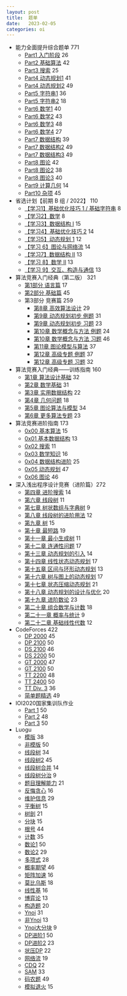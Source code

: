 ```yaml
---
layout: post
title:  题单
date:   2023-02-05
categories: oi
---
```


*   能力全面提升综合题单 771
    *   [Part1 入门阶段](https://www.luogu.com.cn/training/9349) 26
    *   [Part2 基础算法](https://www.luogu.com.cn/training/9374) 42
    *   [Part3 搜索](https://www.luogu.com.cn/training/9376) 25
    *   [Part4 动态规划1](https://www.luogu.com.cn/training/9350) 41
    *   [Part4 动态规划2](https://www.luogu.com.cn/training/9352) 49
    *   [Part5 字符串1](https://www.luogu.com.cn/training/9372) 36
    *   [Part5 字符串2](https://www.luogu.com.cn/training/9373) 18
    *   [Part6 数学1](https://www.luogu.com.cn/training/9377) 40
    *   [Part6 数学2](https://www.luogu.com.cn/training/9378) 43
    *   [Part6 数学3](https://www.luogu.com.cn/training/9379) 48
    *   [Part6 数学4](https://www.luogu.com.cn/training/9380) 27
    *   [Part7 数据结构](https://www.luogu.com.cn/training/9381) 39
    *   [Part7 数据结构2](https://www.luogu.com.cn/training/9382) 49
    *   [Part7 数据结构3](https://www.luogu.com.cn/training/9383) 49
    *   [Part8 图论](https://www.luogu.com.cn/training/9384) 42
    *   [Part8 图论2](https://www.luogu.com.cn/training/9385) 38
    *   [Part8 图论3](https://www.luogu.com.cn/training/9386) 40
    *   [Part9 计算几何](https://www.luogu.com.cn/training/9387) 14
    *   [Part10 杂项](https://www.luogu.com.cn/training/9388) 45
*   省选计划【前期 B 组 / 2022】 110
    *   [【学习1】基础优化技巧 1 / 基础字符串](https://www.luogu.com.cn/training/260914) 8
    *   [【学习2】数学](https://www.luogu.com.cn/training/262904) 8
    *   [【学习3】数据结构 I](https://www.luogu.com.cn/training/264883) 15
    *   [【学习4】基础优化技巧 2](https://www.luogu.com.cn/training/266494) 14
    *   [【学习5】动态规划 1](https://www.luogu.com.cn/training/269019) 12
    *   [【学习 6】图论与网络流](https://www.luogu.com.cn/training/270359) 14
    *   [【学习7】数据结构 II](https://www.luogu.com.cn/training/275099) 13
    *   [【学习 8】数学 II](https://www.luogu.com.cn/training/276806) 13
    *   [【学习 9】交互、构造与通信](https://www.luogu.com.cn/training/279047) 13
*   算法竞赛入门经典（第二版） 321
    *   [第1部分 语言篇](https://www.luogu.com.cn/training/279026) 17
    *   [第2部分 基础篇](https://www.luogu.com.cn/training/279029) 45
    *   第3部分 竞赛篇 259
        *   [第8章 高效算法设计](https://www.luogu.com.cn/training/279093) 29
        *   [第9章 动态规划初步 例题](https://www.luogu.com.cn/training/279094) 31
        *   [第9章 动态规划初步 习题](https://www.luogu.com.cn/training/279095) 23
        *   [第10章 数学概念与方法 例题](https://www.luogu.com.cn/training/279096) 24
        *   [第10章 数学概念与方法 习题](https://www.luogu.com.cn/training/279097) 46
        *   [第11章 图论模型与算法](https://www.luogu.com.cn/training/279098) 37
        *   [第12章 高级专题 例题](https://www.luogu.com.cn/training/279099) 37
        *   [第12章 高级专题 习题](https://www.luogu.com.cn/training/279100) 32
*   算法竞赛入门经典——训练指南 160
    *   [第1章 算法设计基础](https://www.luogu.com.cn/training/58919) 32
    *   [第2章 数学基础](https://www.luogu.com.cn/training/58930) 31
    *   [第3章 实用数据结构](https://www.luogu.com.cn/training/58933) 22
    *   [第4章 几何问题](https://www.luogu.com.cn/training/58934) 18
    *   [第5章 图论算法与模型](https://www.luogu.com.cn/training/58936) 34
    *   [第6章 更多算法专题](https://www.luogu.com.cn/training/58941) 23
*   算法竞赛进阶指南 173
    *   [0x00 基本算法](https://www.luogu.com.cn/training/15766) 15
    *   [0x01 基本数据结构](https://www.luogu.com.cn/training/15766) 13
    *   [0x02 搜索](https://www.luogu.com.cn/training/16603) 11
    *   [0x03 数学知识](https://www.luogu.com.cn/training/16612) 16
    *   [0x04 数据结构进阶](https://www.luogu.com.cn/training/66122) 25
    *   [0x05 动态规划](https://www.luogu.com.cn/training/83815) 47
    *   [0x06 图论](https://www.luogu.com.cn/training/81272) 46
*   深入浅出程序设计竞赛（进阶篇）272
    *   [第四章 进阶搜索](https://www.luogu.com.cn/training/265603) 14
    *   [第六章 线段树](https://www.luogu.com.cn/training/266649) 11
    *   [第七章 树状数组与字典树](https://www.luogu.com.cn/training/267956) 9
    *   [第八章 线段树的进阶用法](https://www.luogu.com.cn/training/267958) 12
    *   [第九章 树](https://www.luogu.com.cn/training/267961) 15
    *   [第十章 最短路](https://www.luogu.com.cn/training/267966) 19
    *   [第十一章 最小生成树](https://www.luogu.com.cn/training/267971) 11
    *   [第十二章 连通性问题](https://www.luogu.com.cn/training/267972) 17
    *   [第十三章 动态规划的引入](https://www.luogu.com.cn/training/267973) 14
    *   [第十四章 线性状态动态规划](https://www.luogu.com.cn/training/267980) 17
    *   [第十五章 区间与环形动态规划](https://www.luogu.com.cn/training/267983) 13
    *   [第十六章 树与图上的动态规划](https://www.luogu.com.cn/training/267985) 17
    *   [第十七章 状态压缩动态规划](https://www.luogu.com.cn/training/267986) 21
    *   [第十八章 动态规划的设计与优化](https://www.luogu.com.cn/training/267989) 20
    *   [第十九章 进阶数论](https://www.luogu.com.cn/training/267991) 23
    *   [第二十章 组合数学与计数](https://www.luogu.com.cn/training/267995) 18
    *   [第二十一章 概率与统计](https://www.luogu.com.cn/training/268001) 9
    *   [第二十二章 基础线性代数](https://www.luogu.com.cn/training/268004) 12
*   CodeForces 422
    *   [DP 2000](https://www.luogu.com.cn/training/3963) 45
    *   [DP 2100](https://www.luogu.com.cn/training/3961) 50
    *   [DS 2100](https://www.luogu.com.cn/training/1576) 46
    *   [DS 2200](https://www.luogu.com.cn/training/1574) 50
    *   [GT 2000](https://www.luogu.com.cn/training/1570) 47
    *   [GT 2100](https://www.luogu.com.cn/training/1567) 50
    *   [TT 2200](https://www.luogu.com.cn/training/2894) 48
    *   [TT 2400](https://www.luogu.com.cn/training/2892) 50
    *   [TT Div. 3](https://luogu.com.cn/training/4986) 36
    *   [简单题精选](https://www.luogu.com.cn/training/2018) 49
*   IOI2020国家集训队作业
    *   [Part 1](https://www.luogu.com.cn/training/11) 50
    *   [Part 2](https://www.luogu.com.cn/training/12) 48
    *   [Part 3](https://www.luogu.com.cn/training/13) 50
*   Luogu
    *   [模版](https://www.luogu.com.cn/training/1344) 38
    *   [非模版](https://www.luogu.com.cn/training/7045) 50
    *   [线段树](https://www.luogu.com.cn/training/1124) 34
    *   [线段树2](https://www.luogu.com.cn/training/44326) 45
    *   [线段树合并](https://www.luogu.com.cn/training/3858) 14
    *   [线段树分治](https://www.luogu.com.cn/training/5037) 9
    *   [题目理解能力](https://www.luogu.com.cn/training/4885) 21
    *   [反悔贪心](https://www.luogu.com.cn/training/8793) 16
    *   [维护信息](https://www.luogu.com.cn/training/5297) 29
    *   [平衡树](https://www.luogu.com.cn/training/3174) 15
    *   [树剖](https://www.luogu.com.cn/training/1654) 21
    *   [分块](https://www.luogu.com.cn/training/5028) 15
    *   [根号](https://www.luogu.com.cn/training/3238) 44
    *   [计数](https://www.luogu.com.cn/training/2019) 35
    *   [数论1](https://www.luogu.com.cn/training/85467) 50
    *   [数论2](https://www.luogu.com.cn/training/87630) 29
    *   [多项式](https://www.luogu.com.cn/training/3015) 28
    *   [概率期望](https://www.luogu.com.cn/training/4922) 46
    *   [矩阵加速](https://www.luogu.com.cn/training/7403) 16
    *   [莫比乌斯](https://www.luogu.com.cn/training/1055) 18
    *   [线性基](https://www.luogu.com.cn/training/11251) 16
    *   [博弈论](https://www.luogu.com.cn/training/4203) 13
    *   [构造题](https://www.luogu.com.cn/training/14) 20
    *   [Ynoi](https://www.luogu.com.cn/training/2685) 31
    *   [非Ynoi](https://www.luogu.com.cn/training/5520) 13
    *   [Ynoi大分块](https://www.luogu.com.cn/training/44148) 9
    *   [DP进阶1](https://www.luogu.com.cn/training/3045) 50
    *   [DP进阶2](https://www.luogu.com.cn/training/177093) 23
    *   [状压DP](https://www.luogu.com.cn/training/3121) 22
    *   [网络流](https://www.luogu.com.cn/training/1230) 19
    *   [CDQ](https://www.luogu.com.cn/training/9435) 22
    *   [SAM](https://www.luogu.com.cn/training/5322) 33
    *   [码农题](https://www.luogu.com.cn/training/3210) 49
    *   [模拟退火](https://www.luogu.com.cn/training/4855) 15